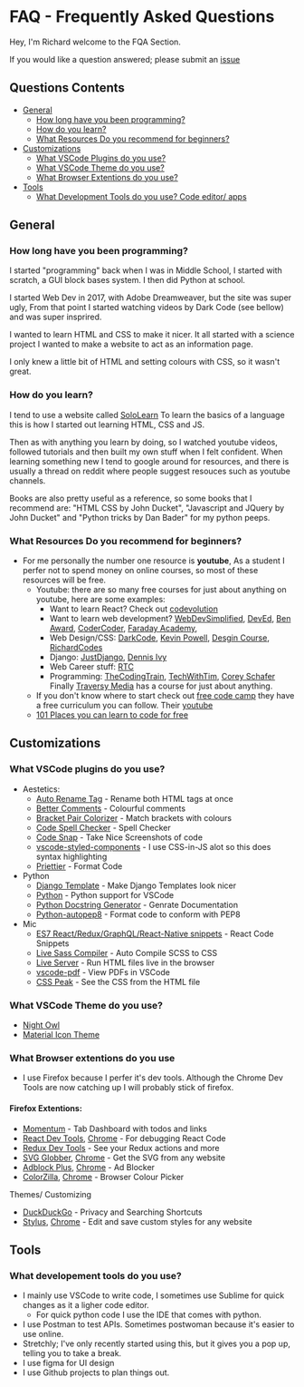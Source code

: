 # FAQ - Frequently Asked Questions

Hey, I'm Richard welcome to the FQA Section. 

If you would like a question answered; please submit an [issue](https://github.com/MeRichard123/MeRichard123/issues)

## Questions Contents
- [General](#general)
  - [How long have you been programming?](#how-long-have-you-been-programming)
  - [How do you learn?](#how-do-you-learn)
  - [What Resources Do you recommend for beginners?](#what-resources-do-you-recommend-for-beginners) 
- [Customizations](#customizations)
  - [What VSCode Plugins do you use?](#what-vscode-plugins-do-you-use)
  - [What VSCode Theme do you use?](#what-vscode-theme-do-you-use)
  - [What Browser Extentions do you use?](#what-browser-extentions-do-you-use)
 - [Tools](#tools)
    - [What Development Tools do you use? Code editor/ apps](#what-developement-tools-do-you-use)


## General 
  ### How long have you been programming?
  I started "programming" back when I was in Middle School, I started with scratch, a GUI block bases system. I then did Python at school. 
  
  I started Web Dev in 2017, with Adobe Dreamweaver, but the site was super ugly, From that point I started watching videos by Dark Code (see bellow) and was super insprired.
  
  I wanted to learn HTML and CSS to make it nicer. It all started with a science project I wanted to make a website to act as an information page. 
  
  I only knew a little bit of HTML and setting colours with CSS, so it wasn't great.
  
  ### How do you learn? 
  I tend to use a website called [SoloLearn](https://www.sololearn.com/) To learn the basics of a language this is how I started out learning HTML, CSS and JS.
  
  Then as with anything you learn by doing, so I watched youtube videos, followed tutorials and then built my own stuff when I felt confident.
  When learning something new I tend to google around for resources, and there is usually a thread on reddit where people suggest resouces such as youtube channels.
  
  Books are also pretty useful as a reference, so some books that I recommend are: "HTML CSS by John Ducket", "Javascript and JQuery by John Ducket" and "Python tricks by Dan Bader" for my python peeps. 
  
  ### What Resources Do you recommend for beginners?
  - For me personally the number one resource is **youtube**, As a student I perfer not to spend money on online courses, so most of these resources will be free.
    - Youtube: there are so many free courses for just about anything on youtube, here are some examples:
      - Want to learn React? Check out [codevolution](https://www.youtube.com/channel/UC80PWRj_ZU8Zu0HSMNVwKWw)
      - Want to learn web development? [WebDevSimplified](https://www.youtube.com/channel/UCFbNIlppjAuEX4znoulh0Cw), [DevEd](https://www.youtube.com/channel/UClb90NQQcskPUGDIXsQEz5Q), [Ben Award](https://www.youtube.com/user/99baddawg), [CoderCoder](https://www.youtube.com/channel/UCzNf0liwUzMN6_pixbQlMhQ), [Faraday Academy](https://www.youtube.com/channel/UCxA99Yr6P_tZF9_BgtMGAWA),
      - Web Design/CSS: [DarkCode](https://www.youtube.com/channel/UCD3KVjbb7aq2OiOffuungzw), [Kevin Powell](https://www.youtube.com/channel/UCJZv4d5rbIKd4QHMPkcABCw), [Desgin Course](https://www.youtube.com/channel/UCVyRiMvfUNMA1UPlDPzG5Ow), [RichardCodes](https://www.youtube.com/channel/UCimIdsDPn0mE03Cb7C6aR8Q)
      - Django: [JustDjango](https://www.youtube.com/channel/UCRM1gWNTDx0SHIqUJygD-kQ), [Dennis Ivy](https://www.youtube.com/channel/UCTZRcDjjkVajGL6wd76UnGg)
      - Web Career stuff: [RTC](https://www.youtube.com/channel/UC54NcJvLCvM2CNaBjd5j6HA)
      - Programming: [TheCodingTrain](https://www.youtube.com/channel/UCvjgXvBlbQiydffZU7m1_aw), [TechWithTim](https://www.youtube.com/c/TechWithTim), [Corey Schafer](https://www.youtube.com/channel/UCCezIgC97PvUuR4_gbFUs5g)
      Finally [Traversy Media](https://www.youtube.com/c/TraversyMedia) has a course for just about anything.
    - If you don't know where to start check out [free code camp](https://www.freecodecamp.org/) they have a free curriculum you can follow.  Their [youtube](https://www.youtube.com/channel/UC8butISFwT-Wl7EV0hUK0BQ)
    - [101 Places you can learn to code for free](https://realtoughcandy.com/learn-to-code-for-free/)
      
## Customizations
  ### What VSCode plugins do you use?
  
   - Aestetics:
      - [Auto Rename Tag](https://marketplace.visualstudio.com/items?itemName=formulahendry.auto-rename-tag) - Rename both HTML tags at once
      - [Better Comments](https://marketplace.visualstudio.com/items?itemName=aaron-bond.better-comments) - Colourful comments
      - [Bracket Pair Colorizer](https://marketplace.visualstudio.com/items?itemName=CoenraadS.bracket-pair-colorizer) - Match brackets with colours
      - [Code Spell Checker](https://marketplace.visualstudio.com/items?itemName=streetsidesoftware.code-spell-checker) - Spell Checker 
      - [Code Snap](https://marketplace.visualstudio.com/items?itemName=adpyke.codesnap) - Take Nice Screenshots of code
      - [vscode-styled-components](https://marketplace.visualstudio.com/items?itemName=jpoissonnier.vscode-styled-components) - I use CSS-in-JS alot so this does syntax highlighting
      - [Priettier](https://marketplace.visualstudio.com/items?itemName=esbenp.prettier-vscode) - Format Code 
   - Python  
      - [Django Template](https://marketplace.visualstudio.com/items?itemName=bibhasdn.django-html) - Make Django Templates look nicer
      - [Python](https://marketplace.visualstudio.com/items?itemName=ms-python.python) - Python support for VSCode
      - [Python Docstring Generator](https://marketplace.visualstudio.com/items?itemName=njpwerner.autodocstring) - Genrate Documentation
      - [Python-autopep8](https://marketplace.visualstudio.com/items?itemName=himanoa.Python-autopep8) - Format code to conform with PEP8
   - Mic
      - [ES7 React/Redux/GraphQL/React-Native snippets](https://marketplace.visualstudio.com/items?itemName=dsznajder.es7-react-js-snippets) - React Code Snippets
      - [Live Sass Compiler](https://marketplace.visualstudio.com/items?itemName=ritwickdey.live-sass) - Auto Compile SCSS to CSS
      - [Live Server](https://marketplace.visualstudio.com/items?itemName=ritwickdey.LiveServer) - Run HTML files live in the browser
      - [vscode-pdf](https://marketplace.visualstudio.com/items?itemName=tomoki1207.pdf) - View PDFs in VSCode 
      - [CSS Peak](https://marketplace.visualstudio.com/items?itemName=pranaygp.vscode-css-peek) - See the CSS from the HTML file 
  
  ### What VSCode Theme do you use?
   - [Night Owl](https://marketplace.visualstudio.com/items?itemName=sdras.night-owl)
   - [Material Icon Theme](https://marketplace.visualstudio.com/items?itemName=PKief.material-icon-theme)
    
  
  ### What Browser extentions do you use
  
  - I use Firefox because I perfer it's dev tools. Although the Chrome Dev Tools are now catching up I will probably stick of firefox.
  #### Firefox Extentions:
  - [Momentum](https://momentumdash.com/) - Tab Dashboard with todos and links 
  - [React Dev Tools](https://addons.mozilla.org/en-US/firefox/addon/react-devtools/), [Chrome](https://chrome.google.com/webstore/detail/react-developer-tools/fmkadmapgofadopljbjfkapdkoienihi) - For debugging React Code 
  - [Redux Dev Tools](https://github.com/zalmoxisus/redux-devtools-extension#installation) - See your Redux actions and more
  - [SVG Globber](https://addons.mozilla.org/en-US/firefox/addon/svg-gobbler/), [Chrome](https://chrome.google.com/webstore/search/svg%20globber) - Get the SVG from any website
  - [Adblock Plus](https://addons.mozilla.org/en-US/firefox/addon/adblock-plus/?src=search), [Chrome](https://chrome.google.com/webstore/detail/adblock-plus-free-ad-bloc/cfhdojbkjhnklbpkdaibdccddilifddb) - Ad Blocker
  - [ColorZilla](https://addons.mozilla.org/en-US/firefox/addon/colorzilla/?src=search), [Chrome](https://chrome.google.com/webstore/detail/colorzilla/bhlhnicpbhignbdhedgjhgdocnmhomnp) - Browser Colour Picker
  
  Themes/ Customizing
  - [DuckDuckGo](https://duckduckgo.com/app) - Privacy and Searching Shortcuts
  - [Stylus](https://addons.mozilla.org/en-GB/firefox/addon/styl-us/), [Chrome](https://chrome.google.com/webstore/detail/stylus/clngdbkpkpeebahjckkjfobafhncgmne) - Edit and save custom styles for any website 
  
  
  
## Tools 
  ### What developement tools do you use?
  - I mainly use VSCode to write code, I sometimes use Sublime for quick changes as it a ligher code editor.
    - For quick python code I use the IDE that comes with python.
  - I use Postman to test APIs. Sometimes postwoman because it's easier to use online.
  - Stretchly; I've only recently started using this, but it gives you a pop up, telling you to take a break. 
  - I use figma for UI design
  - I use Github projects to plan things out.  
